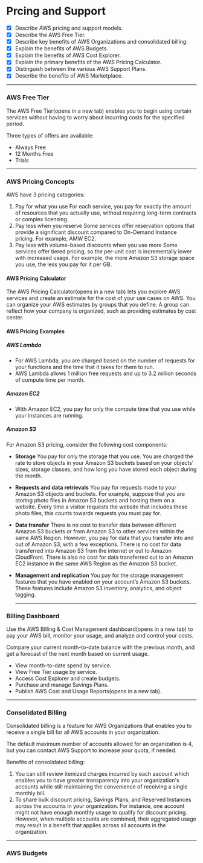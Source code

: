 # Prcing and Support

- [X] Describe AWS pricing and support models.
- [X] Describe the AWS Free Tier.
- [X] Describe key benefits of AWS Organizations and consolidated billing.
- [X] Explain the benefits of AWS Budgets.
- [X] Explain the benefits of AWS Cost Explorer.
- [X] Explain the primary benefits of the AWS Pricing Calculator.
- [X] Distinguish between the various AWS Support Plans.
- [X] Describe the benefits of AWS Marketplace.

---
### AWS Free Tier 
The AWS Free Tier(opens in a new tab) enables you to begin using certain services without having to worry about incurring costs for the specified period. 

Three types of offers are available: 

- Always Free
- 12 Months Free
- Trials

---
### AWS Pricing Concepts
AWS have 3 pricing catogories:
1. Pay for what you use
    For each service, you pay for exactly the amount of resources that you actually use, without requiring long-term contracts or complex licensing.
2. Pay less when you reserve
    Some services offer reservation options that provide a significant discount compared to On-Demand Instance pricing.
    For example, AMW EC2.
3. Pay less with volume-based discounts when you use more
    Some services offer tiered pricing, so the per-unit cost is incrementally lower with increased usage.
    For example, the more Amazon S3 storage space you use, the less you pay for it per GB.

#### AWS Pricing Calculator
The AWS Pricing Calculator(opens in a new tab) lets you explore AWS services and create an estimate for the cost of your use cases on AWS. You can organize your AWS estimates by groups that you define. A group can reflect how your company is organized, such as providing estimates by cost center.

#### AWS Pricing Examples
##### AWS Lambda
- For AWS Lambda, you are charged based on the number of requests for your functions and the time that it takes for them to run.
- AWS Lambda allows 1 million free requests and up to 3.2 million seconds of compute time per month.

##### Amazon EC2
- With Amazon EC2, you pay for only the compute time that you use while your instances are running.

##### Amazon S3
For Amazon S3 pricing, consider the following cost components:

- **Storage** 
    You pay for only the storage that you use. You are charged the rate to store objects in your Amazon S3 buckets based on your objects’ sizes, storage classes, and how long you have stored each object during the month.
- **Requests and data retrievals** 
    You pay for requests made to your Amazon S3 objects and buckets. For example, suppose that you are storing photo files in Amazon S3 buckets and hosting them on a website. Every time a visitor requests the website that includes these photo files, this counts towards requests you must pay for.
- **Data transfer**
    There is no cost to transfer data between different Amazon S3 buckets or from Amazon S3 to other services within the same AWS Region. However, you pay for data that you transfer into and out of Amazon S3, with a few exceptions. There is no cost for data transferred into Amazon S3 from the internet or out to Amazon CloudFront. There is also no cost for data transferred out to an Amazon EC2 instance in the same AWS Region as the Amazon S3 bucket.
- **Management and replication** 
    You pay for the storage management features that you have enabled on your account’s Amazon S3 buckets. These features include Amazon S3 inventory, analytics, and object tagging.

    ---
### Billing Dashboard
Use the AWS Billing & Cost Management dashboard(opens in a new tab) to pay your AWS bill, monitor your usage, and analyze and control your costs.

Compare your current month-to-date balance with the previous month, and get a forecast of the next month based on current usage.
- View month-to-date spend by service.
- View Free Tier usage by service.
- Access Cost Explorer and create budgets.
- Purchase and manage Savings Plans.
- Publish AWS Cost and Usage Reports(opens in a new tab).

---
### Consolidated Billing
Consolidated billing is a feature for AWS Organizations that enables you to receive a single bill for all AWS accounts in your organization. 

The default maximum number of accounts allowed for an organization is 4, but you can contact AWS Support to increase your quota, if needed.

Benefits of consolidated billing:
1. You can still review itemized charges incurred by each aacount which enables you to have greater transparency into your organization's accounts while still maintaining the convenience of receiving a single monthly bill.
2. To share bulk discount pricing, Savings Plans, and Reserved Instances across the accounts in your organization. For instance, one account might not have enough monthly usage to qualify for discount pricing. However, when multiple accounts are combined, their aggregated usage may result in a benefit that applies across all accounts in the organization.

---
### AWS Budgets